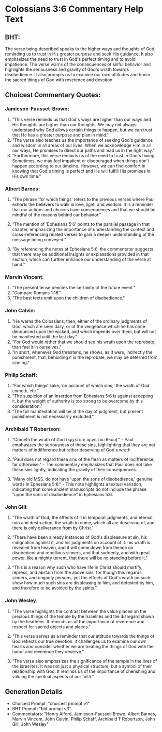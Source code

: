# Colossians 3:6 Commentary Help Text

## BHT:
The verse being described speaks to the higher ways and thoughts of God, reminding us to trust in His greater purpose and seek His guidance. It also emphasizes the need to trust in God's perfect timing and to avoid impatience. The verse warns of the consequences of sinful behavior and highlights the seriousness and gravity of God's wrath towards disobedience. It also prompts us to examine our own attitudes and honor the sacred things of God with reverence and devotion.

## Choicest Commentary Quotes:
### Jamieson-Fausset-Brown:
1. "This verse reminds us that God's ways are higher than our ways and His thoughts are higher than our thoughts. We may not always understand why God allows certain things to happen, but we can trust that He has a greater purpose and plan in mind."
2. "The verse also teaches us the importance of seeking God's guidance and wisdom in all areas of our lives. When we acknowledge Him in all our ways, He promises to direct our paths and lead us in the right way."
3. "Furthermore, this verse reminds us of the need to trust in God's timing. Sometimes, we may feel impatient or discouraged when things don't happen according to our timeline. However, we can find comfort in knowing that God's timing is perfect and He will fulfill His promises in His own time."

### Albert Barnes:
1. "The phrase 'for which things' refers to the previous verses where Paul exhorts the believers to walk in love, light, and wisdom. It is a reminder that our actions and choices have consequences and that we should be mindful of the reasons behind our behavior."

2. "The mention of 'Ephesians 5:6' points to the parallel passage in that chapter, emphasizing the importance of understanding the context and cross-referencing related verses to gain a deeper understanding of the message being conveyed."

3. "By referencing the notes at Ephesians 5:6, the commentator suggests that there may be additional insights or explanations provided in that section, which can further enhance our understanding of the verse at hand."

### Marvin Vincent:
1. "The present tense denotes the certainty of the future event." 
2. "Compare Romans 1:18." 
3. "The best texts omit upon the children of disobedience."

### John Calvin:
1. "He warns the Colossians, then, either of the ordinary judgments of God, which are seen daily, or of the vengeance which he has once denounced upon the wicked, and which impends over them, but will not be manifested until the last day."
2. "For God would rather that we should see his wrath upon the reprobate, than feel it in ourselves."
3. "In short, whenever God threatens, he shows, as it were, indirectly the punishment, that, beholding it in the reprobate, we may be deterred from sinning."

### Philip Schaff:
1. "For which things’ sake; ‘on account of which sins;’ the wrath of God cometh, etc." 
2. "The suspicion of an insertion from Ephesians 5:6 is against accepting it, but the weight of authority is too strong to be overcome by this consideration."
3. "The full manifestation will be at the day of judgment, but present punishment is not necessarily excluded."

### Archibald T Robertson:
1. "Cometh the wrath of God (ερχετα η οργη του θεου)." - Paul emphasizes the seriousness of these sins, highlighting that they are not matters of indifference but rather deserving of God's wrath.

2. "Paul does not regard these sins of the flesh as matters of indifference, far otherwise." - The commentary emphasizes that Paul does not take these sins lightly, indicating the gravity of their consequences.

3. "Many old MSS. do not have 'upon the sons of disobedience,' genuine words in Ephesians 5:6." - This note highlights a textual variation, indicating that some ancient manuscripts do not include the phrase "upon the sons of disobedience" in Ephesians 5:6.

### John Gill:
1. "The wrath of God; the effects of it in temporal judgments, and eternal ruin and destruction, the wrath to come, which all are deserving of, and there is only deliverance from by Christ." 

2. "There have been already instances of God's displeasure at sin, his indignation against it, and his judgments on account of it: his wrath is revealed from heaven, and it will come down from thence on disobedient and rebellious sinners, and that suddenly, and with great power, like a mighty torrent, that there will be no standing before it."

3. "This is a reason why such who have life in Christ should mortify, repress, and abstain from the above sins; for though this regards sinners, and ungodly persons, yet the effects of God's wrath on such show how much such sins are displeasing to him, and detested by him, and therefore to be avoided by the saints."

### John Wesley:
1. "The verse highlights the contrast between the value placed on the precious things of the temple by the Israelites and the disregard shown by the heathens. It reminds us of the importance of reverence and respect for sacred objects and places."

2. "This verse serves as a reminder that our attitude towards the things of God reflects our true devotion. It challenges us to examine our own hearts and consider whether we are treating the things of God with the honor and reverence they deserve."

3. "The verse also emphasizes the significance of the temple in the lives of the Israelites. It was not just a physical structure, but a symbol of their relationship with God. It reminds us of the importance of cherishing and valuing the spiritual aspects of our faith."


## Generation Details
- Choicest Prompt: "choicest prompt v1"
- BHT Prompt: "bht prompt v3"
- Commentators: "Henry Alford, Jamieson-Fausset-Brown, Albert Barnes, Marvin Vincent, John Calvin, Philip Schaff, Archibald T Robertson, John Gill, John Wesley"

